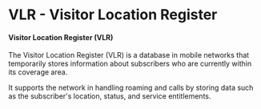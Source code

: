 # VLR - Visitor Location Register

#### Visitor Location Register (VLR)

The Visitor Location Register (VLR) is a database in mobile networks that temporarily stores information about subscribers who are currently within its coverage area.&#x20;

It supports the network in handling roaming and calls by storing data such as the subscriber's location, status, and service entitlements.
